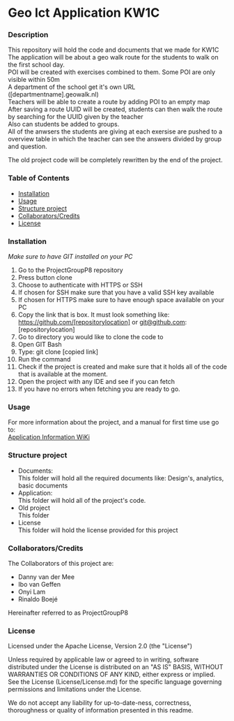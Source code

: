 # Geo Ict Application KW1C

### Description
This repository will hold the code and documents that we made for KW1C <br>
The application will be about a geo walk route for the students to walk on the first school day. <br>
POI will be created with exercises combined to them. Some POI are only visible within 50m <br>
A department of the school get it's own URL ([departmentname].geowalk.nl) <br>
Teachers will be able to create a route by adding POI to an empty map <br>
After saving a route UUID will be created, students can then walk the route by searching for the UUID given by the teacher <br>
Also can students be added to groups. <br>
All of the anwsers the students are giving at each exersise are pushed to a overview table in which the teacher can see the answers divided by group and question. <br>

The old project code will be completely rewritten by the end of the project.

### Table of Contents
- [Installation](https://github.com/DannyvdMee/GroupProject/tree/master#installation)
- [Usage](https://github.com/DannyvdMee/GroupProject/tree/master#usage)
- [Structure project](https://github.com/DannyvdMee/GroupProject/tree/master#structure-project)
- [Collaborators/Credits](https://github.com/DannyvdMee/GroupProject/tree/master#collaboratorscredits)
- [License](https://github.com/DannyvdMee/GroupProject/tree/master#licence)

### Installation
_Make sure to have GIT installed on your PC_

1. Go to the ProjectGroupP8 repository
2. Press button clone
3. Choose to authenticate with HTTPS or SSH
4. If chosen for SSH make sure that you have a valid SSH key available
5. If chosen for HTTPS make sure to have enough space available on your PC
6. Copy the link that is box. It must look something like: <br>
https://github.com/[repositorylocation] or git@github.com:[repositorylocation]
7. Go to directory you would like to clone the code to
8. Open GIT Bash
9. Type: git clone [copied link] 
10. Run the command
11. Check if the project is created and make sure that it holds all of the code that is available at the moment.
12. Open the project with any IDE and see if you can fetch
13. If you have no errors when fetching you are ready to go.

### Usage
For more information about the project, and a manual for first time use go to: <br>
[Application Information WiKi](https://github.com/DannyvdMee/GroupProject/wiki) 

### Structure project
- Documents: <br>
This folder will hold all the required documents like: Design's, analytics, basic documents 
- Application: <br>
This folder will hold all of the project's code.
- Old project <br>
This folder
- License <br>
This folder will hold the license provided for this project


### Collaborators/Credits

The Collaborators of this project are:
- Danny van der Mee
- Ibo van Geffen
- Onyi Lam
- Rinaldo Boejé

Hereinafter referred to as ProjectGroupP8

### License

Licensed under the Apache License, Version 2.0 (the "License")

Unless required by applicable law or agreed to in writing, software
distributed under the License is distributed on an "AS IS" BASIS,
WITHOUT WARRANTIES OR CONDITIONS OF ANY KIND, either express or implied.
See the License (License/License.md) for the specific language governing permissions and
limitations under the License.

We do not accept any liability for up-to-date-ness, correctness, thoroughness or quality of information presented in this readme. 
